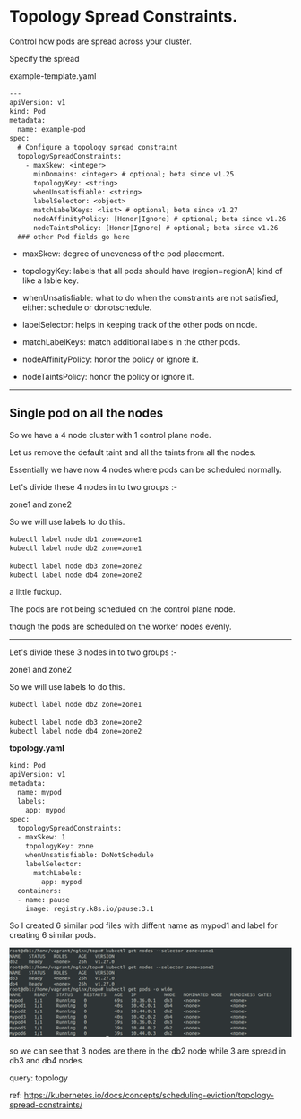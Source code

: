 # Topology Spread Constraints.


Control how pods are spread across your cluster.

Specify the spread


example-template.yaml

```
---
apiVersion: v1
kind: Pod
metadata:
  name: example-pod
spec:
  # Configure a topology spread constraint
  topologySpreadConstraints:
    - maxSkew: <integer>
      minDomains: <integer> # optional; beta since v1.25
      topologyKey: <string>
      whenUnsatisfiable: <string>
      labelSelector: <object>
      matchLabelKeys: <list> # optional; beta since v1.27
      nodeAffinityPolicy: [Honor|Ignore] # optional; beta since v1.26
      nodeTaintsPolicy: [Honor|Ignore] # optional; beta since v1.26
  ### other Pod fields go here
```


- maxSkew: degree of uneveness of the pod placement.

- topologyKey: labels that all pods should have (region=regionA) kind of like a lable key. 

- whenUnsatisfiable: what to do when the constraints are not satisfied, either: schedule or donotschedule.

- labelSelector: helps in keeping track of the other pods on node.

- matchLabelKeys: match additional labels in the other pods.

- nodeAffinityPolicy: honor the policy or ignore it.

- nodeTaintsPolicy: honor the policy or ignore it.

---


**Single pod on all the nodes**
---

So we have a 4 node cluster with 1 control plane node.

Let us remove the default taint and all the taints from all the nodes.

Essentially we have now 4 nodes where pods can be scheduled normally.



Let's divide these 4 nodes in to two groups :-

zone1 and zone2

So we will use labels to do this.

```
kubectl label node db1 zone=zone1
kubectl label node db2 zone=zone1

kubectl label node db3 zone=zone2
kubectl label node db4 zone=zone2

```


a little fuckup.

The pods are not being scheduled on the control plane node.

though the pods are scheduled on the worker nodes evenly.




--- 


Let's divide these 3 nodes in to two groups :-

zone1 and zone2

So we will use labels to do this.

```
kubectl label node db2 zone=zone1

kubectl label node db3 zone=zone2
kubectl label node db4 zone=zone2
```


**topology.yaml**

```
kind: Pod
apiVersion: v1
metadata:
  name: mypod
  labels:
    app: mypod 
spec:
  topologySpreadConstraints:
  - maxSkew: 1
    topologyKey: zone
    whenUnsatisfiable: DoNotSchedule
    labelSelector:
      matchLabels:
        app: mypod
  containers:
  - name: pause
    image: registry.k8s.io/pause:3.1
```

So I created 6 similar pod files with diffent name as mypod1 and label for creating 6 similar pods.

![](../images/k8s-1.30/two-zone-3nodes.png)



so we can see that 3 nodes are there in the db2 node while 3 are spread in db3 and db4 nodes.



query: topology

ref: https://kubernetes.io/docs/concepts/scheduling-eviction/topology-spread-constraints/

